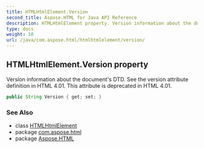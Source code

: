 ```yaml
---
title: HTMLHtmlElement.Version
second_title: Aspose.HTML for Java API Reference
description: HTMLHtmlElement property. Version information about the documents DTD. See the version attribute definition in HTML 4.01. This attribute is deprecated in HTML 4.01
type: docs
weight: 10
url: /java/com.aspose.html/htmlhtmlelement/version/
---
```

## HTMLHtmlElement.Version property

Version information about the document's DTD. See the version attribute definition in HTML 4.01. This attribute is deprecated in HTML 4.01.

```java
public String Version { get; set; }
```

### See Also

* class [HTMLHtmlElement](../)
* package [com.aspose.html](../../../com.aspose.html/)
* package [Aspose.HTML](../../../)
